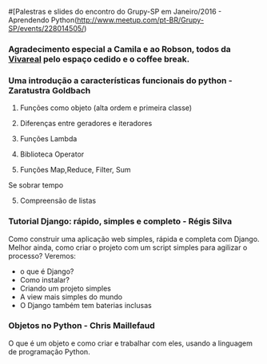#[Palestras e slides do encontro do Grupy-SP em Janeiro/2016 - Aprendendo Python(http://www.meetup.com/pt-BR/Grupy-SP/events/228014505/)

### Agradecimento especial a Camila e ao Robson, todos da [Vivareal](http://www.vivareal.com.br/) pelo espaço cedido e o coffee break.

### Uma introdução a características funcionais do python - Zaratustra Goldbach 


1. Funções como objeto (alta ordem e primeira classe)

3. Diferenças entre geradores e iteradores

2. Funções Lambda

3. Biblioteca Operator

4. Funções Map,Reduce, Filter, Sum

Se sobrar tempo

5. Compreensão de listas

### Tutorial Django: rápido, simples e completo - Régis Silva

Como construir uma aplicação web simples, rápida e completa com Django.
Melhor ainda, como criar o projeto com um script simples para agilizar o processo?
Veremos:
- o que é Django?
- Como instalar?
- Criando um projeto simples
- A view mais simples do mundo
- O Django também tem baterias inclusas

### Objetos no Python - Chris Maillefaud

O que é um objeto e como criar e trabalhar com eles, usando a linguagem de programação Python.

